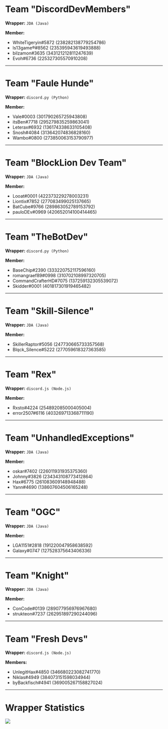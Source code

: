 # Team "DiscordDevMembers"

**Wrapper:** `JDA (Java)`

**Member:**  
- WhiteTigeryin#5872 (238282138779254786)
- ls13game®#8562 (235395943619493888)
- bilzamon#3635 (343121212811247639)
- Evoh#6736 (225327305570910208) 

---

# Team "Faule Hunde"

**Wrapper:** `discord.py (Python)`

**Member:**  
- Vale#0003 (301790265725943808)
- itsBen#7718 (295279835259863041) 
- Leterax#6932 (136174338633105408) 
- Snosh#4084 (313642074836828160) 
- Wambo#0800 (273850063153790977) 

---

# Team "BlockLion Dev Team"

**Wrapper:** `JDA (Java)`

**Member:**  
- Looat#0001 (422373229278003231)
- Liontix#7852 (277083499025137665)
- BatCube#9766 (289863052789153792)
- pauloDEv#0969 (420652014100414465)

---

# Team "TheBotDev"

**Wrapper:** `discord.py (Python)`

**Member:**  
- BaseChip#2390 (333220752117596160)
- romangraef89#0998 (310702108997320705)
- CommandCrafterHD#7075 (137259132305539072)
- Skidder#0001 (401817301919465482)

---

# Team "Skill-Silence"

**Wrapper:** `JDA (Java)`

**Member:**  
- SkillerRaptor#5056 (247730665733357568)
- Blqck_Silence#5222 (277059618327363585)

---

# Team "Rex"

**Wrapper:** `discord.js (Node.js)`

**Member:**  
- Rxsto#4224 (254892085000405004)
- error2507#6116 (403269713368711190) 

---

# Team "UnhandledExceptions"

**Wrapper:** `JDA (Java)`

**Member:**  
- oskar#7402 (226011931935375360)
- Johnny#3826 (234343108773412864)
- Hax#6775 (261083609148948488)
- Yann#4690 (138607604506165248)

---

# Team "OGC"

**Wrapper:** `JDA (Java)`

**Member:**  
- LGA1151#2818 (191220047958638592)
- Galaxy#0747 (127528375643406336)

---

# Team "Knight"

**Wrapper:** `JDA (Java)`

**Member:**  
- ConCode#0139 (289077956976967680)
- strukteon#7237 (262951897290244096)

---

# Team "Fresh Devs"

**Wrapper:** `discord.js (Node.js)`

**Members:**  
- UnlegitHax#4850 (346680223082741770)
- Niklas#4949 (384073151598034944)
- byBackfisch#4941 (369005267158827024)

---

# Wrapper Statistics

![](http://zekro.de/ss/chrome_2018-06-22_19-30-38.png)
